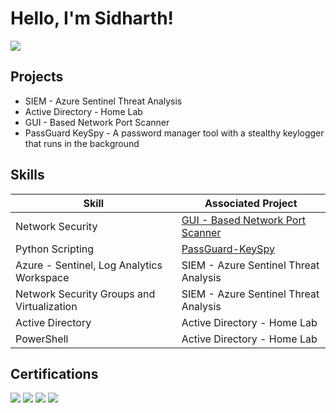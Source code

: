 # Hello, I'm Sidharth!
<a href="https://linkedin.com/in/sidsm"><img src="https://img.shields.io/badge/-LinkedIn-0072b1?&style=for-the-badge&logo=linkedin&logoColor=white" /></a>

## Projects
- SIEM - Azure Sentinel Threat Analysis
- Active Directory - Home Lab
- GUI - Based Network Port Scanner
- PassGuard KeySpy - A password manager tool with a stealthy keylogger that runs in the background


## Skills

| Skill                                         | Associated Project         |
|-----------------------------------------------|----------------------------|
| Network Security                              | <a href="https://github.com/sid2787/GUI-Based-Network-Port-Scanner">GUI - Based Network Port Scanner</a>|
| Python Scripting                              | <a href="https://github.com/sid2787/PassGuard-KeySpy">PassGuard-KeySpy</a>|
| Azure - Sentinel, Log Analytics Workspace     | SIEM - Azure Sentinel Threat Analysis |
| Network Security Groups and Virtualization    | SIEM - Azure Sentinel Threat Analysis |
| Active Directory                              | Active Directory - Home Lab |
| PowerShell                                    | Active Directory - Home Lab |


## Certifications

<div>
<img src="https://img.shields.io/badge/CEH-A10000?style=for-the-badge&logoColor=white" />
<img src="https://img.shields.io/badge/eJPT-000000?style=for-the-badge&logo=ine&logoColor=white" />
<img src="https://img.shields.io/badge/AWS%20CCP-FF9900?style=for-the-badge&logo=Amazon%20Aws&logoColor=white" />
<img src="https://img.shields.io/badge/Azure%20AZ--900-0089D6?style=for-the-badge&logo=microsoft-azure&logoColor=white" />
</div>


